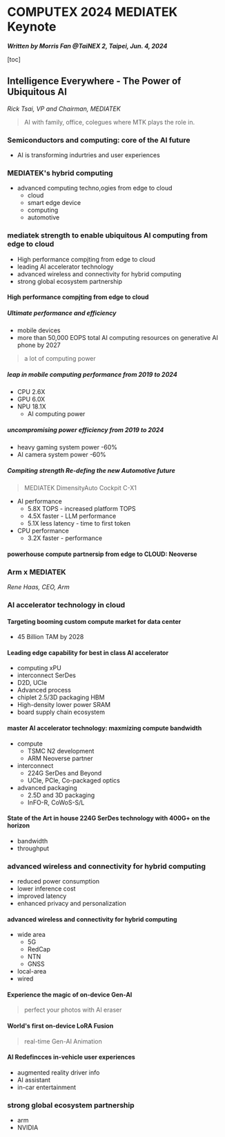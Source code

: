 # COMPUTEX 2024 MEDIATEK Keynote

***Written by Morris Fan @TaiNEX 2, Taipei, Jun. 4, 2024***

[toc]

## Intelligence Everywhere - The Power of Ubiquitous AI
*Rick Tsai, VP and Chairman, MEDIATEK*

> AI with family, office, colegues where MTK plays the role in.

### Semiconductors and computing: core of the AI future
- AI is transforming indurtries and user experiences

### MEDIATEK's hybrid computing
- advanced computing techno,ogies from edge to cloud
    - cloud
    - smart edge device
    - computing
    - automotive

### mediatek strength to enable ubiquitous AI computing from edge to cloud
- High performance compjting from edge to cloud
- leading AI accelerator technology
- advanced wireless and connectivity for hybrid computing
- strong global ecosystem partnership

#### High performance compjting from edge to cloud

##### Ultimate performance and efficiency
- mobile devices
- more than 50,000 EOPS total AI computing resources on generative AI phone by 2027
> a lot of computing power

##### leap in mobile computing performance from 2019 to 2024
- CPU 2.6X
- GPU 6.0X
- NPU 18.1X
    - AI computing power

##### uncompromising power efficiency from 2019 to 2024
- heavy gaming system power -60%
- AI camera system power -60%

##### Compiting strength Re-defing the new Automotive future
> MEDIATEK DimensityAuto Cockpit C-X1
- AI performance
    - 5.8X TOPS - increased platform TOPS
    - 4.5X faster - LLM performance
    - 5.1X less latency - time to first token
- CPU performance
    - 3.2X faster - performance

#### powerhouse compute partnersip from edge to CLOUD: Neoverse
### Arm x MEDIATEK
*Rene Haas, CEO, Arm*


### AI accelerator technology in cloud

#### Targeting booming custom compute market for data center
- 45 Billion TAM by 2028

#### Leading edge capability for best in class AI accelerator
 - computing xPU
 - interconnect SerDes
 - D2D, UCle
 - Advanced process
 - chiplet 2.5/3D packaging HBM
 - High-density lower power SRAM
 - board supply chain ecosystem

#### master AI accelerator technology: maxmizing compute bandwidth
- compute
    - TSMC N2 development
    - ARM Neoverse partner
- interconnect
    - 224G SerDes and Beyond
    - UCle, PCle, Co-packaged optics
- advanced packaging
    - 2.5D and 3D packaging
    - InFO-R, CoWoS-S/L

#### State of the Art in house 224G SerDes technology with 400G+ on the horizon
- bandwidth
- throughput

### advanced wireless and connectivity for hybrid computing
- reduced power consumption
- lower inference cost
- improved latency
- enhanced privacy and personalization

#### advanced wireless and connectivity for hybrid computing
- wide area
    - 5G
    - RedCap
    - NTN
    - GNSS
- local-area
- wired

#### Experience the magic of on-device Gen-AI
> perfect your photos with AI eraser

#### World's first on-device LoRA Fusion
> real-time Gen-AI Animation

#### AI Redefincces in-vehicle user experiences
- augmented reality driver info
- AI assistant
- in-car entertainment

### strong global ecosystem partnership
- arm
- NVIDIA